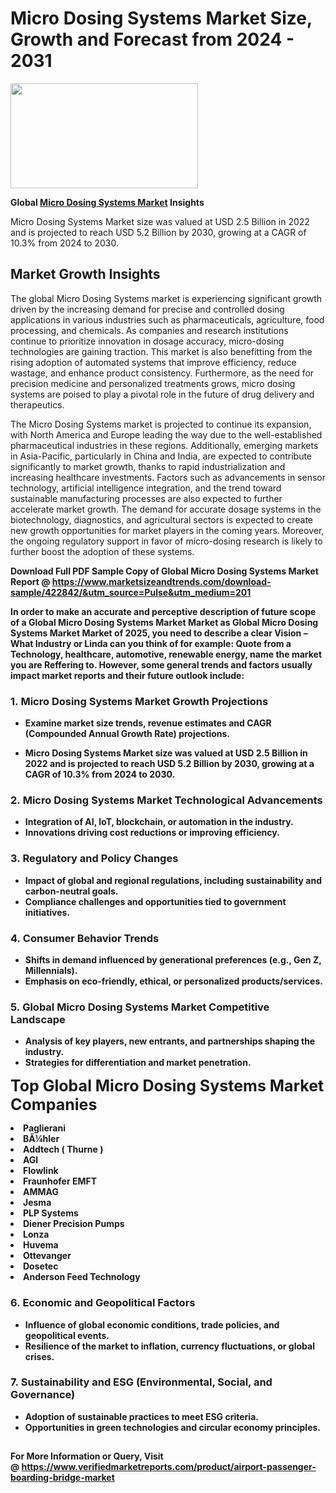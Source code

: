 <H1>Micro Dosing Systems Market Size, Growth and Forecast from 2024 - 2031</H1><img class="aligncenter size-medium wp-image-584254" src="https://thirdeyenews.in/wp-content/uploads/2024/09/Global-Market-Research-300x168.jpeg" alt="" width="300" height="168" /><p><strong>Global&nbsp;<a href="https://www.marketsizeandtrends.com/download-sample/422842/&amp;utm_source=Pulse&amp;utm_medium=201">Micro Dosing Systems Market</a> Insights</strong></p><p>Micro Dosing Systems Market size was valued at USD 2.5 Billion in 2022 and is projected to reach USD 5.2 Billion by 2030, growing at a CAGR of 10.3% from 2024 to 2030.</p><p><h2>Market Growth Insights</h2> <p>The global Micro Dosing Systems market is experiencing significant growth driven by the increasing demand for precise and controlled dosing applications in various industries such as pharmaceuticals, agriculture, food processing, and chemicals. As companies and research institutions continue to prioritize innovation in dosage accuracy, micro-dosing technologies are gaining traction. This market is also benefitting from the rising adoption of automated systems that improve efficiency, reduce wastage, and enhance product consistency. Furthermore, as the need for precision medicine and personalized treatments grows, micro dosing systems are poised to play a pivotal role in the future of drug delivery and therapeutics.</p> <p><strong></strong></p> <p>The Micro Dosing Systems market is projected to continue its expansion, with North America and Europe leading the way due to the well-established pharmaceutical industries in these regions. Additionally, emerging markets in Asia-Pacific, particularly in China and India, are expected to contribute significantly to market growth, thanks to rapid industrialization and increasing healthcare investments. Factors such as advancements in sensor technology, artificial intelligence integration, and the trend toward sustainable manufacturing processes are also expected to further accelerate market growth. The demand for accurate dosage systems in the biotechnology, diagnostics, and agricultural sectors is expected to create new growth opportunities for market players in the coming years. Moreover, the ongoing regulatory support in favor of micro-dosing research is likely to further boost the adoption of these systems. <p><strong></p><p><span class=""><strong>Download Full PDF Sample Copy of Global Micro Dosing Systems Market Report</strong> @ <a href="https://www.marketsizeandtrends.com/download-sample/422842/&amp;utm_source=Pulse&amp;utm_medium=201" target="_blank">https://www.marketsizeandtrends.com/download-sample/422842/&amp;utm_source=Pulse&amp;utm_medium=201</a></span></p><p>In order to make an accurate and perceptive description of future scope of a Global&nbsp;Micro Dosing Systems Market Market as Global&nbsp;Micro Dosing Systems Market Market of 2025, you need to describe a clear Vision &ndash; What Industry or Linda can you think of for example: Quote from a Technology, healthcare, automotive, renewable energy, name the market you are Reffering to. However, some general trends and factors usually impact market reports and their future outlook include:</p><h3>1.&nbsp;<strong>Micro Dosing Systems Market Growth Projections</strong></h3><ul><li>Examine market size trends, revenue estimates and CAGR (Compounded Annual Growth Rate) projections.</li><li><p>Micro Dosing Systems Market size was valued at USD 2.5 Billion in 2022 and is projected to reach USD 5.2 Billion by 2030, growing at a CAGR of 10.3% from 2024 to 2030.</p></li></ul><h3>2.&nbsp;<strong>Micro Dosing Systems Market Technological Advancements</strong></h3><ul><li>Integration of AI, IoT, blockchain, or automation in the industry.</li><li>Innovations driving cost reductions or improving efficiency.</li></ul><h3>3.&nbsp;<strong>Regulatory and Policy Changes</strong></h3><ul><li>Impact of global and regional regulations, including sustainability and carbon-neutral goals.</li><li>Compliance challenges and opportunities tied to government initiatives.</li></ul><h3>4.&nbsp;<strong>Consumer Behavior Trends</strong></h3><ul><li>Shifts in demand influenced by generational preferences (e.g., Gen Z, Millennials).</li><li>Emphasis on eco-friendly, ethical, or personalized products/services.</li></ul><h3>5.&nbsp;<strong>Global Micro Dosing Systems Market Competitive Landscape</strong></h3><ul><li>Analysis of key players, new entrants, and partnerships shaping the industry.</li><li>Strategies for differentiation and market penetration.</li></ul><p data-pm-slice="1 1 []"><span style="color: inherit; font-family: inherit; font-size: 25px;">Top Global Micro Dosing Systems Market Companies</span></p><div class="" data-test-id=""><p><li>Paglierani</li><li> BÃ¼hler</li><li> Addtech ( Thurne )</li><li> AGI</li><li> Flowlink</li><li> Fraunhofer EMFT</li><li> AMMAG</li><li> Jesma</li><li> PLP Systems</li><li> Diener Precision Pumps</li><li> Lonza</li><li> Huvema</li><li> Ottevanger</li><li> Dosetec</li><li> Anderson Feed Technology</li></p></div><h3>6.&nbsp;<strong>Economic and Geopolitical Factors</strong></h3><ul><li>Influence of global economic conditions, trade policies, and geopolitical events.</li><li>Resilience of the market to inflation, currency fluctuations, or global crises.</li></ul><h3>7.&nbsp;<strong>Sustainability and ESG (Environmental, Social, and Governance)</strong></h3><ul><li>Adoption of sustainable practices to meet ESG criteria.</li><li>Opportunities in green technologies and circular economy principles.</li></ul><h2><strong style="font-size: 14px;">For More Information or Query, Visit @&nbsp;</strong><a style="background-color: #ffffff; font-size: 14px;" href="https://www.marketsizeandtrends.com/report/micro-dosing-systems-market/" target="_blank">https://www.verifiedmarketreports.com/product/airport-passenger-boarding-bridge-market</a></h2>
